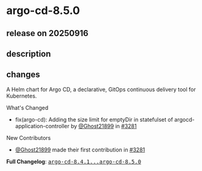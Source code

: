 # argo-cd-8.5.0

## release on 20250916
## description
## changes
A Helm chart for Argo CD, a declarative, GitOps continuous delivery tool for Kubernetes.

What's Changed

* fix(argo-cd): Adding the size limit for emptyDir in statefulset of argocd-application-controller by <a class="user-mention notranslate" data-hovercard-type="user" data-hovercard-url="/users/Ghost21899/hovercard" data-octo-click="hovercard-link-click" data-octo-dimensions="link_type:self" href="https://github.com/Ghost21899">@Ghost21899</a> in <a class="issue-link js-issue-link" data-error-text="Failed to load title" data-id="3036487157" data-permission-text="Title is private" data-url="https://github.com/argoproj/argo-helm/issues/3281" data-hovercard-type="pull_request" data-hovercard-url="/argoproj/argo-helm/pull/3281/hovercard" href="https://github.com/argoproj/argo-helm/pull/3281">#3281</a>

New Contributors

* <a class="user-mention notranslate" data-hovercard-type="user" data-hovercard-url="/users/Ghost21899/hovercard" data-octo-click="hovercard-link-click" data-octo-dimensions="link_type:self" href="https://github.com/Ghost21899">@Ghost21899</a> made their first contribution in <a class="issue-link js-issue-link" data-error-text="Failed to load title" data-id="3036487157" data-permission-text="Title is private" data-url="https://github.com/argoproj/argo-helm/issues/3281" data-hovercard-type="pull_request" data-hovercard-url="/argoproj/argo-helm/pull/3281/hovercard" href="https://github.com/argoproj/argo-helm/pull/3281">#3281</a>

<strong>Full Changelog</strong>: <a class="commit-link" href="https://github.com/argoproj/argo-helm/compare/argo-cd-8.4.1...argo-cd-8.5.0"><tt>argo-cd-8.4.1...argo-cd-8.5.0</tt></a>

